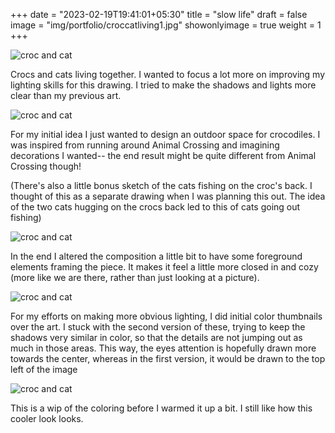 +++
date = "2023-02-19T19:41:01+05:30"
title = "slow life"
draft = false
image = "img/portfolio/croccatliving1.jpg"
showonlyimage = true
weight = 1
+++

![croc and cat](/img/portfolio/croccatliving1.jpg)

Crocs and cats living together. I wanted to focus a lot more on improving my lighting skills for this drawing. I tried to make the shadows and lights more clear than my previous art.

![croc and cat](/img/extra/croccatliving_ex0.jpg)

For my initial idea I just wanted to design an outdoor space for crocodiles. I was inspired from running around Animal Crossing and imagining decorations I wanted-- the end result might be quite different from Animal Crossing though!

(There's also a little bonus sketch of the cats fishing on the croc's back. I thought of this as a separate drawing when I was planning this out. The idea of the two cats hugging on the crocs back led to this of cats going out fishing)

![croc and cat](/img/extra/croccatliving_ex1.jpg)

In the end I altered the composition a little bit to have some foreground elements framing the piece. It makes it feel a little more closed in and cozy (more like we are there, rather than just looking at a picture).

![croc and cat](/img/extra/croccatliving_ex2.jpg)

For my efforts on making more obvious lighting, I did initial color thumbnails over the art. I stuck with the second version of these, trying to keep the shadows very similar in color, so that the details are not jumping out as much in those areas. This way, the eyes attention is hopefully drawn more towards the center, whereas in the first version, it would be drawn to the top left of the image

![croc and cat](/img/extra/croccatliving_ex3.jpg)

This is a wip of the coloring before I warmed it up a bit. I still like how this cooler look looks.
